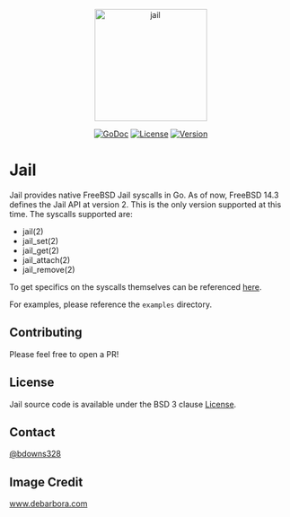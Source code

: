 <p align="center">
  <a href="jail"><img src="https://blogger.googleusercontent.com/img/b/R29vZ2xl/AVvXsEi39c9ab6rTHulzqrvy45M_omMN8cUyRxfaAph0UhlpubhMxgnJVyOEarYGmHNZgt1uUZmO8cobmrloSiAfxUjgjNOVvRZrF9n9b5tO0S-sG7e9DHfalqyYQZm6aY1jV55IzPbGPA/s1600/freebsd_jail.png" width="200" height="200" border="0" alt="jail"></a>
</p>
<p align="center">
  <a href="https://godoc.org/github.com/briandowns/jail"><img src="https://godoc.org/github.com/briandowns/jail?status.svg" alt="GoDoc"></a>
  <a href="https://opensource.org/licenses/BSD-3-Clause"><img src="https://img.shields.io/badge/License-BSD%203--Clause-orange.svg?" alt="License"></a>
  <a href="https://github.com/briandowns/jail/releases"><img src="https://img.shields.io/badge/version-0.1.0-green.svg?" alt="Version"></a>
</p>

# Jail

Jail provides native FreeBSD Jail syscalls in Go.  As of now, FreeBSD 14.3 defines the Jail API at version 2.  This is the only version supported at this time.  The syscalls supported are:

* jail(2)
* jail_set(2)
* jail_get(2)
* jail_attach(2)
* jail_remove(2)

To get specifics on the syscalls themselves can be referenced [here](https://www.freebsd.org/cgi/man.cgi?query=jail_set&apropos=0&sektion=2&manpath=FreeBSD+14.3-RELEASE&arch=default&format=html).

For examples, please reference the `examples` directory.

## Contributing

Please feel free to open a PR!

## License

Jail source code is available under the BSD 3 clause [License](/LICENSE).

## Contact

[@bdowns328](http://twitter.com/bdowns328)

## Image Credit

www.debarbora.com
